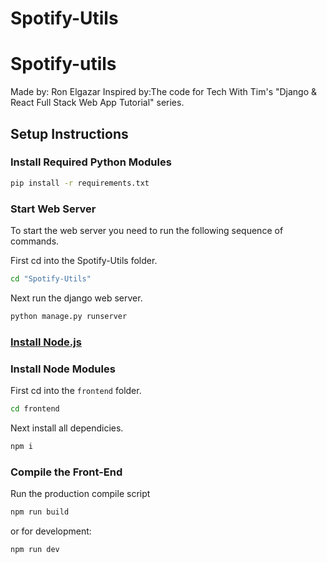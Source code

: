 # Spotify-Utils
 
# Spotify-utils

Made by: Ron Elgazar
Inspired by:The code for Tech With Tim's "Django & React Full Stack Web App Tutorial" series.


## Setup Instructions

### Install Required Python Modules

```bash
pip install -r requirements.txt
```
### Start Web Server

To start the web server you need to run the following sequence of commands.

First cd into the Spotify-Utils folder.
```bash 
cd "Spotify-Utils"
```
Next run the django web server.
```bash
python manage.py runserver
```

### [Install Node.js](https://nodejs.org/en/)

### Install Node Modules

First cd into the ```frontend``` folder.
```bash
cd frontend
```
Next install all dependicies.
```bash
npm i
```

### Compile the Front-End

Run the production compile script
```bash
npm run build
```
or for development:
```bash
npm run dev
```
